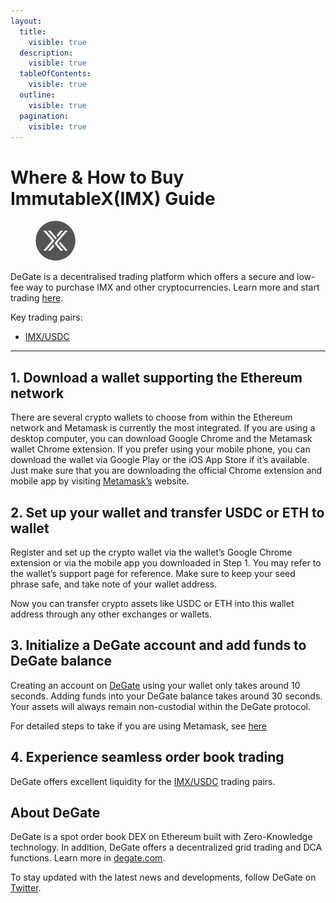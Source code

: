 ```yaml
---
layout:
  title:
    visible: true
  description:
    visible: true
  tableOfContents:
    visible: true
  outline:
    visible: true
  pagination:
    visible: true
---
```


# Where & How to Buy ImmutableX(IMX) Guide

<figure><img src="../.gitbook/assets/imx_0xf57e7e7c23978c3caec3c3548e3d615c346e79ff1716275634013.jpg" alt="IMX" width="64" style="border-radius: 50%;"><figcaption></figcaption></figure>

DeGate is a decentralised trading platform which offers a secure and low-fee way to purchase IMX and other cryptocurrencies. Learn more and start trading [here](https://app.degate.com/trade/USDC/0xf57e7e7c23978c3caec3c3548e3d615c346e79ff?utm_source=howtobuy).&#x20;

Key trading pairs:

* [IMX/USDC](https://app.degate.com/trade/USDC/0xf57e7e7c23978c3caec3c3548e3d615c346e79ff?utm_source=howtobuy)

***

## 1. Download a wallet supporting the Ethereum network

There are several crypto wallets to choose from within the Ethereum network and Metamask is currently the most integrated. If you are using a desktop computer, you can download Google Chrome and the Metamask wallet Chrome extension. If you prefer using your mobile phone, you can download the wallet via Google Play or the iOS App Store if it’s available. Just make sure that you are downloading the official Chrome extension and mobile app by visiting [Metamask’s](https://metamask.io/) website.

## 2. Set up your wallet and transfer USDC or ETH to wallet

Register and set up the crypto wallet via the wallet’s Google Chrome extension or via the mobile app you downloaded in Step 1. You may refer to the wallet’s support page for reference. Make sure to keep your seed phrase safe, and take note of your wallet address.&#x20;

Now you can transfer crypto assets like USDC or ETH into this wallet address through any other exchanges or wallets.

## 3. Initialize a DeGate account and add funds to DeGate balance

Creating an account on [DeGate](https://app.degate.com/?utm_source=IMX_howtobuy) using your wallet only takes around 10 seconds. Adding funds into your DeGate balance takes around 30 seconds. Your assets will always remain non-custodial within the DeGate protocol.

For detailed steps to take if you are using Metamask, see [here](https://docs.degate.com/v/product_en/main-features/wallet-connectivity/metamask)

## 4. Experience seamless order book trading

DeGate offers excellent liquidity for the [IMX/USDC](https://app.degate.com/trade/USDC/0xf57e7e7c23978c3caec3c3548e3d615c346e79ff?utm_source=howtobuy) trading pairs.&#x20;

## About DeGate

DeGate is a spot order book DEX on Ethereum built with Zero-Knowledge technology. In addition, DeGate offers a decentralized grid trading and DCA functions. Learn more in [degate.com](https://degate.com/?utm_source=IMX_howtobuy).

To stay updated with the latest news and developments, follow DeGate on [Twitter](https://twitter.com/degatedex).
